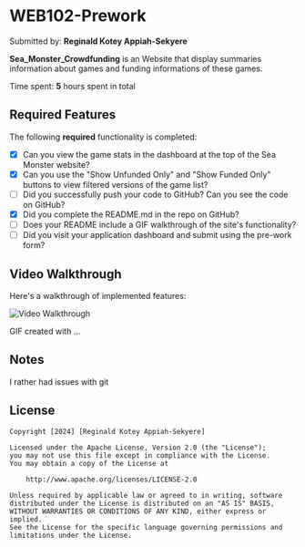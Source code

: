 # WEB102-Prework

Submitted by: **Reginald Kotey Appiah-Sekyere**

**Sea_Monster_Crowdfunding** is an Website that display summaries information about games and funding informations of these games. 

Time spent: **5** hours spent in total

## Required Features

The following **required** functionality is completed:

* [x] Can you view the game stats in the dashboard at the top of the Sea Monster website?
* [x] Can you use the "Show Unfunded Only" and "Show Funded Only" buttons to view filtered versions of the game list?
* [ ] Did you successfully push your code to GitHub? Can you see the code on GitHub?
* [x] Did you complete the README.md in the repo on GitHub?
* [ ] Does your README include a GIF walkthrough of the site's functionality?
* [ ] Did you visit your application dashboard and submit using the pre-work form?

## Video Walkthrough

Here's a walkthrough of implemented features:

<img src='https://imgur.com/a/WU6jYFG' title='Video Walkthrough' width='' alt='Video Walkthrough' />

<!-- Replace this with whatever GIF tool you used! -->
GIF created with ...  
<!-- Recommended tools:
[LiceCap ](https://www.screentogif.com/) for Windows -->

## Notes

I rather had issues with git 

## License

    Copyright [2024] [Reginald Kotey Appiah-Sekyere]

    Licensed under the Apache License, Version 2.0 (the "License");
    you may not use this file except in compliance with the License.
    You may obtain a copy of the License at

        http://www.apache.org/licenses/LICENSE-2.0

    Unless required by applicable law or agreed to in writing, software
    distributed under the License is distributed on an "AS IS" BASIS,
    WITHOUT WARRANTIES OR CONDITIONS OF ANY KIND, either express or implied.
    See the License for the specific language governing permissions and
    limitations under the License.
